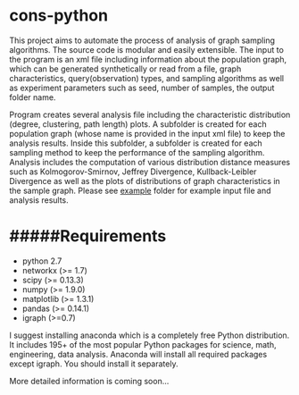 cons-python
===========
This project aims to automate the process of analysis of graph sampling algorithms. The source code is modular and easily extensible. The input to the program is an xml file including information about the population graph, which can be generated synthetically or read from a file, graph characteristics, query(observation) types, and sampling algorithms as well as experiment parameters such as seed, number of samples, the output folder name.

Program creates several analysis file including the characteristic distribution (degree, clustering, path length) plots. A subfolder is created for each population graph (whose name is provided in the input xml file) to keep the analysis results. Inside this subfolder, a subfolder is created for each sampling method to keep the performance of the sampling algorithm. Analysis includes the computation of various distribution distance measures such as Kolmogorov-Smirnov, Jeffrey Divergence, Kullback-Leibler Divergence as well as the plots of distributions of graph characteristics in the sample graph. Please see [example](example/) folder for example input file and analysis results. 

#####Requirements
===================
* python 2.7
* networkx (>= 1.7)
* scipy (>= 0.13.3)
* numpy (>= 1.9.0)
* matplotlib (>= 1.3.1)
* pandas (>= 0.14.1)
* igraph (>=0.7)

I suggest installing anaconda which is a completely free Python distribution. It includes 195+ of the most popular Python packages for science, math, engineering, data analysis.
Anaconda will install all required packages except igraph. You should install it separately.

More detailed information is coming soon...
